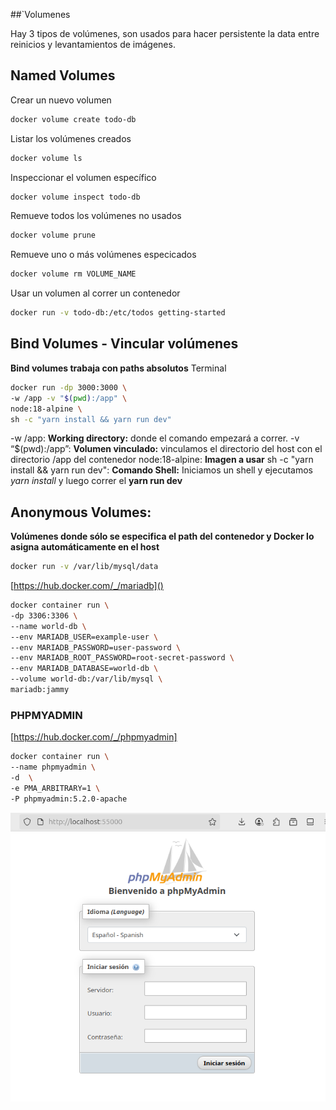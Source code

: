 ##`Volumenes

Hay 3 tipos de volúmenes, son usados para hacer persistente la data entre reinicios y levantamientos de imágenes.
## Named Volumes

Crear un nuevo volumen
```bash
docker volume create todo-db
```
Listar los volúmenes creados
```bash
docker volume ls
```
Inspeccionar el volumen específico
```bash
docker volume inspect todo-db
```
Remueve todos los volúmenes no usados
```bash 
docker volume prune 
```
Remueve uno o más volúmenes especicados
```bash 
docker volume rm VOLUME_NAME 
```
Usar un volumen al correr un contenedor
```bash 
docker run -v todo-db:/etc/todos getting-started 
```

## Bind Volumes - Vincular volúmenes

**Bind volumes trabaja con paths absolutos**
Terminal
```bash
docker run -dp 3000:3000 \
-w /app -v "$(pwd):/app" \
node:18-alpine \
sh -c "yarn install && yarn run dev"
```
-w /app: **Working directory:** donde el comando
empezará a correr.
-v “$(pwd):/app”: **Volumen vinculado:** vinculamos el
directorio del host con el directorio /app del contenedor
node:18-alpine: **Imagen a usar**
sh -c "yarn install && yarn run dev": **Comando Shell:**
Iniciamos un shell y ejecutamos *yarn install* y luego correr el **yarn run dev**

## Anonymous Volumes: 

**Volúmenes donde sólo se especifica el path del contenedor y Docker lo asigna automáticamente en el host**

```bash
docker run -v /var/lib/mysql/data
```

[https://hub.docker.com/_/mariadb]()

```bash
docker container run \
-dp 3306:3306 \
--name world-db \
--env MARIADB_USER=example-user \
--env MARIADB_PASSWORD=user-password \
--env MARIADB_ROOT_PASSWORD=root-secret-password \
--env MARIADB_DATABASE=world-db \
--volume world-db:/var/lib/mysql \
mariadb:jammy
```
### PHPMYADMIN
[https://hub.docker.com/_/phpmyadmin]
```bash
docker container run \
--name phpmyadmin \
-d  \
-e PMA_ARBITRARY=1 \
-P phpmyadmin:5.2.0-apache
```
![[http://localhost:55000/](http://localhost:55000/)](image-3.png)